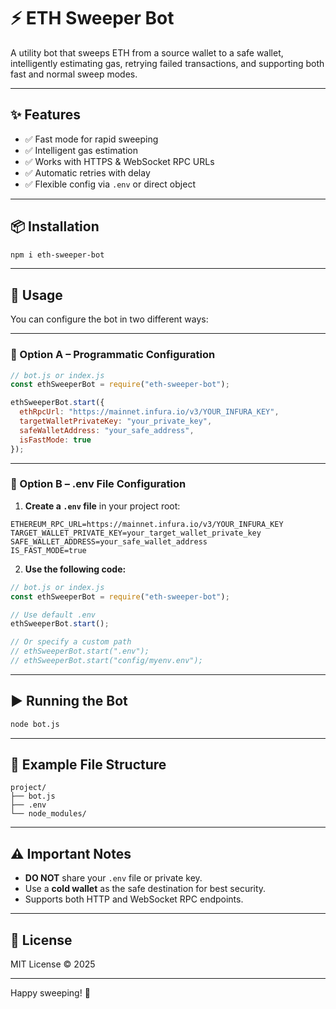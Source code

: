 # ⚡ ETH Sweeper Bot

A utility bot that sweeps ETH from a source wallet to a safe wallet, intelligently estimating gas, retrying failed transactions, and supporting both fast and normal sweep modes.

---

## ✨ Features

- ✅ Fast mode for rapid sweeping  
- ✅ Intelligent gas estimation  
- ✅ Works with HTTPS & WebSocket RPC URLs  
- ✅ Automatic retries with delay  
- ✅ Flexible config via `.env` or direct object

---

## 📦 Installation

```bash
npm i eth-sweeper-bot
```

---

## 🚀 Usage

You can configure the bot in two different ways:

---

### 🔹 Option A – Programmatic Configuration

```js
// bot.js or index.js
const ethSweeperBot = require("eth-sweeper-bot");

ethSweeperBot.start({
  ethRpcUrl: "https://mainnet.infura.io/v3/YOUR_INFURA_KEY",
  targetWalletPrivateKey: "your_private_key",
  safeWalletAddress: "your_safe_address",
  isFastMode: true
});
```

---

### 🔹 Option B – .env File Configuration

1. **Create a `.env` file** in your project root:

```
ETHEREUM_RPC_URL=https://mainnet.infura.io/v3/YOUR_INFURA_KEY
TARGET_WALLET_PRIVATE_KEY=your_target_wallet_private_key
SAFE_WALLET_ADDRESS=your_safe_wallet_address
IS_FAST_MODE=true
```

2. **Use the following code:**

```js
// bot.js or index.js
const ethSweeperBot = require("eth-sweeper-bot");

// Use default .env
ethSweeperBot.start();

// Or specify a custom path
// ethSweeperBot.start(".env");
// ethSweeperBot.start("config/myenv.env");
```

---

## ▶️ Running the Bot

```bash
node bot.js
```

---

## 📁 Example File Structure

```
project/
├── bot.js
├── .env
└── node_modules/
```

---

## ⚠️ Important Notes

- **DO NOT** share your `.env` file or private key.  
- Use a **cold wallet** as the safe destination for best security.  
- Supports both HTTP and WebSocket RPC endpoints.

---

## 📃 License

MIT License © 2025

---

Happy sweeping! 🚀
